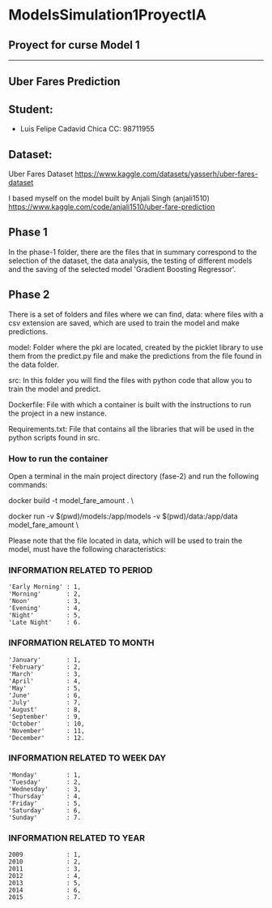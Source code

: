 # **ModelsSimulation1ProyectIA**

## Proyect for curse Model 1

---

## **Uber Fares Prediction**

## **Student:**

* Luis Felipe Cadavid Chica  CC: 98711955

## **Dataset:**

Uber Fares Dataset
<https://www.kaggle.com/datasets/yasserh/uber-fares-dataset>

I based myself on the model built by Anjali Singh (anjali1510)
<https://www.kaggle.com/code/anjali1510/uber-fare-prediction>

## Phase 1

In the phase-1 folder, there are the files that in summary correspond to the selection of the dataset, the data analysis, the testing of different models and the saving of the selected model 'Gradient Boosting Regressor'.

## Phase 2

There is a set of folders and files where we can find,
data: where files with a csv extension are saved, which are used to train the model and make predictions.

model: Folder where the pkl are located, created by the picklet library to use them from the predict.py file and make the predictions from the file found in the data folder.

src: In this folder you will find the files with python code that allow you to train the model and predict.

Dockerfile: File with which a container is built with the instructions to run the project in a new instance.

Requirements.txt: File that contains all the libraries that will be used in the python scripts found in src.

### How to run the container

Open a terminal in the main project directory (fase-2) and run the following commands:

docker build -t model_fare_amount . \

docker run -v $(pwd)/models:/app/models -v $(pwd)/data:/app/data model_fare_amount \

Please note that the file located in data, which will be used to train the model, must have the following characteristics:

### INFORMATION RELATED TO PERIOD

    'Early Morning' : 1,
    'Morning'       : 2,
    'Noon'          : 3,
    'Evening'       : 4,
    'Night'         : 5,
    'Late Night'    : 6.

### INFORMATION RELATED TO MONTH

    'January'       : 1, 
    'February'      : 2, 
    'March'         : 3, 
    'April'         : 4,
    'May'           : 5,
    'June'          : 6,
    'July'          : 7,
    'August'        : 8,
    'September'     : 9, 
    'October'       : 10, 
    'November'      : 11, 
    'December'      : 12.

### INFORMATION RELATED TO WEEK DAY

    'Monday'        : 1,
    'Tuesday'       : 2,
    'Wednesday'     : 3,
    'Thursday'      : 4,
    'Friday'        : 5,
    'Saturday'      : 6,
    'Sunday'        : 7.

### INFORMATION RELATED TO YEAR

    2009            : 1,
    2010            : 2,
    2011            : 3,
    2012            : 4,
    2013            : 5,
    2014            : 6,
    2015            : 7.
